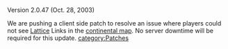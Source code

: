 Version 2.0.47 (Oct. 28, 2003)

We are pushing a client side patch to resolve an issue where players
could not see [Lattice](../Lattice.md) Links in the [continental
map](../Continental_Map.md). No server downtime will be required
for this update. [category:Patches](category:Patches.md)
